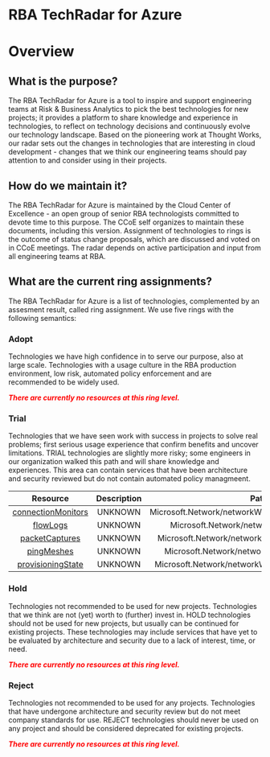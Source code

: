 
RBA TechRadar for Azure
=======================

# Overview

## What is the purpose?


The RBA TechRadar for Azure is a tool to inspire and support engineering teams at Risk & Business Analytics to pick the best technologies for new projects; it provides a platform to share knowledge and experience in technologies, to reflect on technology decisions and continuously evolve our technology landscape.  Based on the pioneering work at Thought Works, our radar sets out the changes in technologies that are interesting in cloud development - changes that we think our engineering teams should pay attention to and consider using in their projects.
## How do we maintain it?


The RBA TechRadar for Azure is maintained by the Cloud Center of Excellence - an open group of senior RBA technologists committed to devote time to this purpose.  The CCoE self organizes to maintain these documents, including this version.  Assignment of technologies to rings is the outcome of status change proposals, which are discussed and voted on in CCoE meetings.  The radar depends on active participation and input from all engineering teams at RBA.
## What are the current ring assignments?


The RBA TechRadar for Azure is a list of technologies, complemented by an assesment result, called ring assignment.  We use five rings with the following semantics:
### Adopt


Technologies we have high confidence in to serve our purpose, also at large scale.  Technologies with a usage culture in the RBA production environment, low risk, automated policy enforcement and are recommended to be widely used.  
  
***<font color="red"> There are currently no resources at this ring level. </font>***
### Trial


Technologies that we have seen work with success in projects to solve real problems;  first serious usage experience that confirm benefits and uncover limitations.  TRIAL technologies are slightly more risky; some engineers in our organization walked this path and will share knowledge and experiences.  This area can contain services that have been architecture and security reviewed but do not contain automated policy managmeent.  

|Resource|Description|Path|Status|
| :---: | :---: | :---: | :---: |
|[connectionMonitors](https://github.com/openrba/python-azure-techradar/tree/master/Microsoft.Network/networkWatchers/connectionMonitors)|UNKNOWN|Microsoft.Network/networkWatchers/connectionMonitors|TRIAL|
|[flowLogs](https://github.com/openrba/python-azure-techradar/tree/master/Microsoft.Network/networkWatchers/flowLogs)|UNKNOWN|Microsoft.Network/networkWatchers/flowLogs|TRIAL|
|[packetCaptures](https://github.com/openrba/python-azure-techradar/tree/master/Microsoft.Network/networkWatchers/packetCaptures)|UNKNOWN|Microsoft.Network/networkWatchers/packetCaptures|TRIAL|
|[pingMeshes](https://github.com/openrba/python-azure-techradar/tree/master/Microsoft.Network/networkWatchers/pingMeshes)|UNKNOWN|Microsoft.Network/networkWatchers/pingMeshes|TRIAL|
|[provisioningState](https://github.com/openrba/python-azure-techradar/tree/master/Microsoft.Network/networkWatchers/provisioningState)|UNKNOWN|Microsoft.Network/networkWatchers/provisioningState|TRIAL|

### Hold


Technologies not recommended to be used for new projects. Technologies that we think are not (yet) worth to (further) invest in.  HOLD technologies should not be used for new projects, but usually can be continued for existing projects.  These technologies may include services that have yet to be evaluated by architecture and security due to a lack of interest, time, or need.  
  
***<font color="red"> There are currently no resources at this ring level. </font>***
### Reject


Technologies not recommended to be used for any projects. Technologies that have undergone architecture and security review but do not meet company standards for use.  REJECT technologies should never be used on any project and should be considered deprecated for existing projects.  
  
***<font color="red"> There are currently no resources at this ring level. </font>***